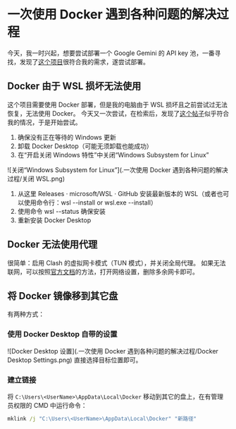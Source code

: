 # 一次使用 Docker 遇到各种问题的解决过程

今天，我一时兴起，想要尝试部署一个 Google Gemini 的 API key 池，一番寻找，发现了[这个项目](https://github.com/snailyp/gemini-balance)很符合我的需求，遂尝试部署。

## Docker 由于 WSL 损坏无法使用

这个项目需要使用 Docker 部署，但是我的电脑由于 WSL 损坏且之前尝试过无法恢复，无法使用 Docker。
今天又一次尝试，在检索后，发现了[这个帖子](https://stackoverflow.com/questions/78879806/docker-desktop-wsl-update-failed)似乎符合我的情况，于是开始尝试。

1. 确保没有正在等待的 Windows 更新
2. 卸载 Docker Desktop（可能无须卸载也能成功）
3. 在“开启关闭 Windows 特性”中关闭“Windows Subsystem for Linux”

![关闭“Windows Subsystem for Linux”](.一次使用 Docker 遇到各种问题的解决过程/关闭 WSL.png)

1. 从这里 Releases · microsoft/WSL · GitHub 安装最新版本的 WSL（或者也可以使用命令行：wsl --install or wsl.exe --install）
2. 使用命令 wsl --status 确保安装
3. 重新安装 Docker Desktop

## Docker 无法使用代理

很简单：启用 Clash 的虚拟网卡模式（TUN 模式），并关闭全局代理。
如果无法联网，可以按照[官方文档](https://www.clashverge.dev/faq/windows.html)的方法，打开网络设置，删除多余网卡即可。

## 将 Docker 镜像移到其它盘 

有两种方式：

### 使用 Docker Desktop 自带的设置

![Docker Desktop 设置](.一次使用 Docker 遇到各种问题的解决过程/Docker Desktop Settings.png)
直接选择目标位置即可。

### 建立链接

将 ``C:\Users\<UserName>\AppData\Local\Docker`` 移动到其它的盘上，在有管理员权限的 CMD 中运行命令：
```cmd
mklink /j "C:\Users\<UserName>\AppData\Local\Docker" "新路径"
```
